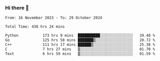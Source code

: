 ### Hi there 👋

<!--
**floyiac/floyiac** is a ✨ _special_ ✨ repository because its `README.md` (this file) appears on your GitHub profile.

Here are some ideas to get you started:

- 🔭 I’m currently working on ...
- 🌱 I’m currently learning ...
- 👯 I’m looking to collaborate on ...
- 🤔 I’m looking for help with ...
- 💬 Ask me about ...
- 📫 How to reach me: ...
- 😄 Pronouns: ...
- ⚡ Fun fact: ...
-->

<!--START_SECTION:waka-->

```txt
From: 16 November 2023 - To: 29 October 2024

Total Time: 438 hrs 24 mins

Python           173 hrs 9 mins  ██████████░░░░░░░░░░░░░░░   39.48 %
Go               125 hrs 58 mins ███████▒░░░░░░░░░░░░░░░░░   28.72 %
C++              111 hrs 17 mins ██████▒░░░░░░░░░░░░░░░░░░   25.38 %
C                7 hrs 27 mins   ▒░░░░░░░░░░░░░░░░░░░░░░░░   01.70 %
Text             6 hrs 59 mins   ▒░░░░░░░░░░░░░░░░░░░░░░░░   01.59 %
```

<!--END_SECTION:waka-->
